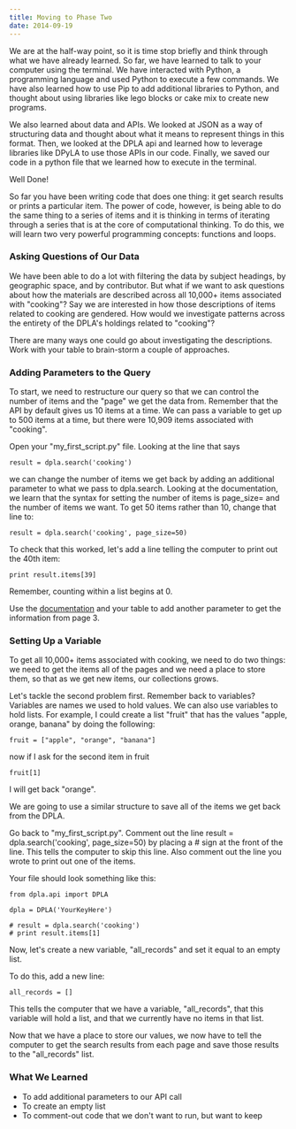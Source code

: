 ```yaml
---
title: Moving to Phase Two
date: 2014-09-19
---
```


We are at the half-way point, so it is time stop briefly and think through what we have already learned. So far, we have learned to talk to your computer using the terminal. We have interacted with Python, a programming language and used Python to execute a few commands. We have also learned how to use Pip to add additional libraries to Python, and thought about using libraries like lego blocks or cake mix to create new programs. 

We also learned about data and APIs. We looked at JSON as a way of structuring data and thought about what it means to represent things in this format. Then, we looked at the DPLA api and learned how to leverage libraries like DPyLA to use those APIs in our code. Finally, we saved our code in a python file that we learned how to execute in the terminal.

Well Done!

So far you have been writing code that does one thing: it get search results or prints a particular item. The power of code, however, is being able to do the same thing to a series of items and it is thinking in terms of iterating through a series that is at the core of computational thinking. To do this, we will learn two very powerful programming concepts: functions and loops.


### Asking Questions of Our Data

We have been able to do a lot with filtering the data by subject headings, by geographic space, and by contributor. But what if we want to ask questions about how the materials are described across all 10,000+ items associated with "cooking"? Say we are interested in how those descriptions of items related to cooking are gendered. How would we investigate patterns across the entirety of the DPLA's holdings related to "cooking"?

There are many ways one could go about investigating the descriptions. Work with your table to brain-storm a couple of approaches.
 


### Adding Parameters to the Query

To start, we need to restructure our query so that we can control the number of items and the "page" we get the data from. Remember that the API by default gives us 10 items at a time. We can pass a variable to get up to 500 items at a time, but there were 10,909 items associated with "cooking".


Open your "my_first_script.py" file. Looking at the line that says 

	result = dpla.search('cooking')

we can change the number of items we get back by adding an additional parameter to what we pass to dpla.search. Looking at the documentation, we learn that the syntax for setting the number of items is <span class="command">page_size=</span> and the number of items we want. To get 50 items rather than 10, change that line to:

	result = dpla.search('cooking', page_size=50)

To check that this worked, let's add a line telling the computer to print out the 40th item:

	print result.items[39]

Remember, counting within a list begins at 0.

Use the [documentation](https://github.com/bibliotechy/DPyLA) and your table to add another parameter to get the information from page 3.


### Setting Up a Variable

To get all 10,000+ items associated with cooking, we need to do two things: we need to get the items all of the pages and we need a place to store them, so that as we get new items, our collections grows.

Let's tackle the second problem first. Remember back to variables? Variables are names we used to hold values. We can also use variables to hold lists. For example, I could create a list "fruit" that has the values "apple, orange, banana" by doing the following:

	fruit = ["apple", "orange", "banana"]

now if I ask for the second item in fruit

	fruit[1]

I will get back "orange".

We are going to use a similar structure to save all of the items we get back from the DPLA.

Go back to "my_first_script.py". Comment out the line <span class="command">result = dpla.search('cooking', page_size=50)</span> by placing a # sign at the front of the line. This tells the computer to skip this line. Also comment out the line you wrote to print out one of the items.

Your file should look something like this: 

	from dpla.api import DPLA

	dpla = DPLA('YourKeyHere')
	
	# result = dpla.search('cooking')
	# print result.items[1]

Now, let's create a new variable, "all_records" and set it equal to an empty list.

To do this, add a new line:

	all_records = []

This tells the computer that we have a variable, "all_records", that this variable will hold a list, and that we currently have no items in that list.

Now that we have a place to store our values, we now have to tell the computer to get the search results from each page and save those results to the "all_records" list.

### What We Learned

- To add additional parameters to our API call
- To create an empty list
- To comment-out code that we don't want to run, but want to keep
